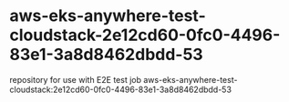 # aws-eks-anywhere-test-cloudstack-2e12cd60-0fc0-4496-83e1-3a8d8462dbdd-53
repository for use with E2E test job aws-eks-anywhere-test-cloudstack:2e12cd60-0fc0-4496-83e1-3a8d8462dbdd-53
